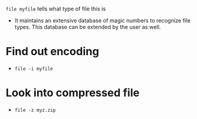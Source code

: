 `file myfile` tells what type of file this is
- It maintains an extensive database of magic numbers to recognize file types. This database can be extended by the user as well.

# Find out encoding
- `file -i myfile`

# Look into compressed file
- `file -z myz.zip`
